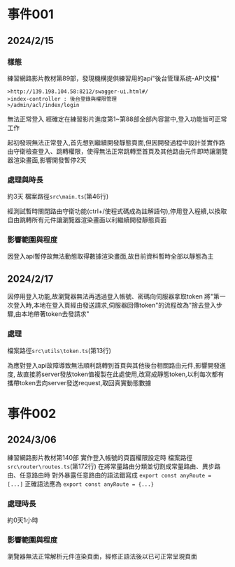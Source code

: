 # 事件001
## 2024/2/15
### 樣態
練習網路影片教材第89部，發現機構提供練習用的api"後台管理系统-API文檔"
```
>http://139.198.104.58:8212/swagger-ui.html#/
>index-controller : 後台登錄與權限管理
>/admin/acl/index/login
```
無法正常登入
經確定在練習影片進度第1~第88部全部內容當中,登入功能皆可正常工作

起初發現無法正常登入,首先想到繼續開發靜態頁面,但因開發過程中設計並實作路由守衛檢查登入、跳轉權限，使得無法正常跳轉至首頁及其他路由元件即時讓瀏覽器渲染畫面,影響開發暫停2天

### 處理與時長
約3天
檔案路徑`src\main.ts`(第46行)

經測試暫時關閉路由守衛功能(ctrl+/使程式碼成為註解語句),停用登入程續,以換取自由跳轉所有元件讓瀏覽器渲染畫面以利繼續開發靜態頁面

### 影響範圍與程度
因登入api暫停故無法動態取得數據渲染畫面,故目前資料暫時全部以靜態為主

## 2024/2/17
因停用登入功能,故瀏覽器無法再透過登入帳號、密碼向伺服器拿取token
將"第一次登入時,本地在登入頁經由發送請求,伺服器回傳token"的流程改為"捨去登入步驟,由本地帶著token去發請求"

### 處理
檔案路徑`src\utils\token.ts`(第13行)

為應對登入api故障導致無法順利跳轉到首頁與其他後台相關路由元件,影響開發進度,
故直接將server發放token值複製在此處使用,改寫成靜態token,以利每次都有攜帶token去向server發送request,取回真實動態數據


# 事件002
## 2024/3/06
練習網路影片教材第140部
實作登入帳號的頁面權限設定時
檔案路徑`src\router\routes.ts`(第172行)
在將常量路由分類並切割成常量路由、異步路由、任意路由時
對外暴露任意路由的語法錯寫成
`export const anyRoute = [...]`
正確語法應為
`export const anyRoute = {...}`

### 處理時長
約0天1小時
### 影響範圍與程度
瀏覽器無法正常解析元件渲染頁面，經修正語法後以已可正常呈現頁面

